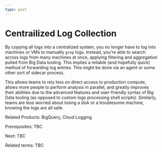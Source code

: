 ```yaml
---
type: post
---
```

# Centrailized Log Collection

By copying all logs into a centralized system, you no longer have to log into machines or VMs to manually `grep` logs.  Instead, you're able to search across logs from many machines at once, applying filtering and aggregation pulled from Big Data tooling.  This implies a reliable (and hopefully quick) method of forwarding log entries. This might be done via an agent or some other sort of sidecar process.

This allows teams to rely less on direct access to production compute, allows more people to perform analysis in parallel, and greatly improves their abilities due to the advanced features and user-friendly syntax of Big Data tooling (as opposed to custom logs processing shell scripts).  Similarly, teams are less worried about losing a disk or a troublesome machine, knowing the logs are all safe.

Related Products: BigQuery, Cloud Logging

Prerequisites: TBC

Next: TBC

Related terms: TBC
